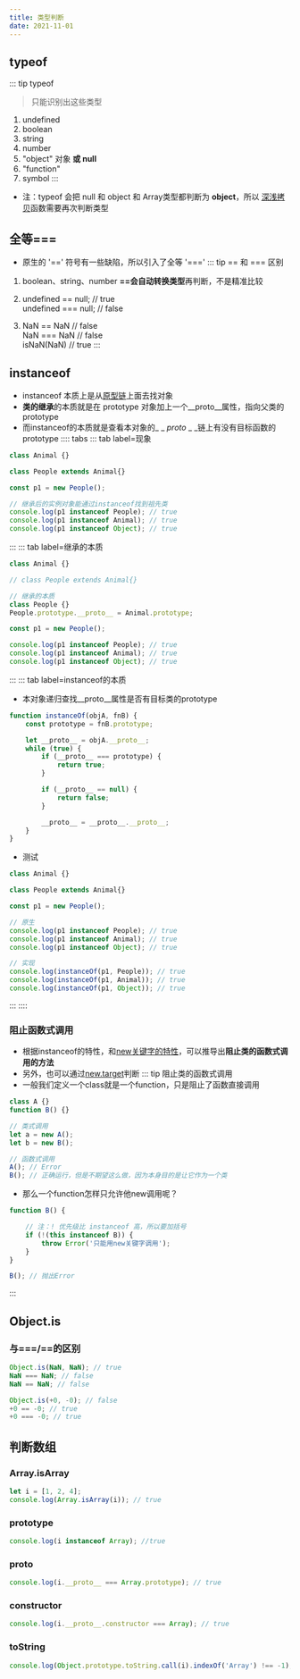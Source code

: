 ```yaml
---
title: 类型判断
date: 2021-11-01
---
```


## typeof
::: tip typeof
> 只能识别出这些类型  
1. undefined
2. boolean
3. string
4. number
5. "object" 对象  **或 null**
6. "function"
7. symbol
:::
* 注：typeof 会把 null 和 object 和 Array类型都判断为 **object**，所以 [深浅拷贝](../sourcecode/#深浅拷贝)函数需要再次判断类型

## 全等===
* 原生的 '==' 符号有一些缺陷，所以引入了全等 '==='
::: tip == 和 === 区别
1. boolean、string、number **==会自动转换类型**再判断，不是精准比较

2. undefined == null; // true  
undefined === null; // false

3. NaN == NaN // false  
NaN === NaN // false  
isNaN(NaN) // true
::: 

## instanceof
* instanceof 本质上是从[原型链](./object.html#原型链)上面去找对象
* **类的继承**的本质就是在 prototype 对象加上一个__proto__属性，指向父类的prototype
* 而instanceof的本质就是查看本对象的_ _ _proto_ _ _链上有没有目标函数的prototype
:::: tabs
::: tab label=现象
```js
class Animal {}

class People extends Animal{}

const p1 = new People();

// 继承后的实例对象能通过instanceof找到祖先类
console.log(p1 instanceof People); // true
console.log(p1 instanceof Animal); // true
console.log(p1 instanceof Object); // true
```
:::
::: tab label=继承的本质
```js
class Animal {}

// class People extends Animal{}

// 继承的本质
class People {}
People.prototype.__proto__ = Animal.prototype;

const p1 = new People();

console.log(p1 instanceof People); // true
console.log(p1 instanceof Animal); // true
console.log(p1 instanceof Object); // true
```
:::
::: tab label=instanceof的本质
* 本对象递归查找__proto__属性是否有目标类的prototype
```js
function instanceOf(objA, fnB) {
    const prototype = fnB.prototype;

    let __proto__ = objA.__proto__;
    while (true) {
        if (__proto__ === prototype) {
            return true;
        }

        if (__proto__ == null) {
            return false;
        }

        __proto__ = __proto__.__proto__;
    }
}
```
* 测试
```js
class Animal {}

class People extends Animal{}

const p1 = new People();

// 原生
console.log(p1 instanceof People); // true
console.log(p1 instanceof Animal); // true
console.log(p1 instanceof Object); // true

// 实现
console.log(instanceOf(p1, People)); // true
console.log(instanceOf(p1, Animal)); // true
console.log(instanceOf(p1, Object)); // true
```
:::
::::
### 阻止函数式调用
* 根据instanceof的特性，和[new关键字的特性](./object.html#原型链)，可以推导出**阻止类的函数式调用的方法**
* 另外，也可以通过[new.target](./function.html#new-target)判断
::: tip 阻止类的函数式调用
* 一般我们定义一个class就是一个function，只是阻止了函数直接调用
```js
class A {}
function B() {}

// 类式调用
let a = new A();
let b = new B();

// 函数式调用
A(); // Error
B(); // 正确运行，但是不期望这么做，因为本身目的是让它作为一个类
```
* 那么一个function怎样只允许他new调用呢？
```js
function B() {

    // 注：! 优先级比 instanceof 高，所以要加括号
    if (!(this instanceof B)) {
        throw Error('只能用new关键字调用');
    }
}

B(); // 抛出Error
```
:::

## Object.is
### 与===/==的区别
```js
Object.is(NaN, NaN); // true
NaN === NaN; // false
NaN == NaN; // false

Object.is(+0, -0); // false
+0 == -0; // true
+0 === -0; // true

```

## 判断数组
### Array.isArray
```js
let i = [1, 2, 4];
console.log(Array.isArray(i)); // true
```
### prototype
```js
console.log(i instanceof Array); //true
```

### __proto__
```js
console.log(i.__proto__ === Array.prototype); // true
```

### constructor
```js
console.log(i.__proto__.constructor === Array); // true
```

### toString
```js
console.log(Object.prototype.toString.call(i).indexOf('Array') !== -1); // true
```